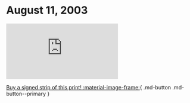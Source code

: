 # August 11, 2003

![](https://www.achewood.com/comic.php?date=08112003)

[Buy a signed strip of this print! :material-image-frame:](https://achewood-holiday-pop-up.myshopify.com/products/strip#08112003){ .md-button .md-button--primary }
